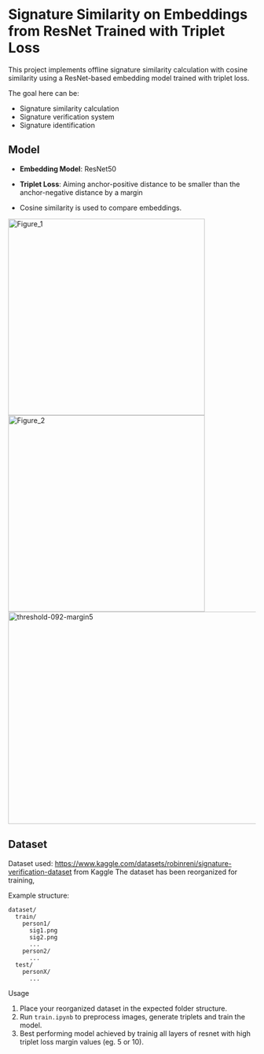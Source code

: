 # Signature Similarity on Embeddings from ResNet Trained with Triplet Loss

This project implements offline signature similarity calculation with cosine similarity using a ResNet-based embedding model trained with triplet loss.

The goal here can be:
- Signature similarity calculation
- Signature verification system
- Signature identification 

## Model

- **Embedding Model**: ResNet50
- **Triplet Loss**: Aiming anchor-positive distance to be smaller than the anchor-negative distance by a margin

- Cosine similarity is used to compare embeddings.
<img width="400" height="400" alt="Figure_1" src="https://github.com/user-attachments/assets/791fdcae-c397-4c92-8b6d-611db093b0f8" />
<img width="400" height="400" alt="Figure_2" src="https://github.com/user-attachments/assets/94edbe9e-599c-43e1-81c2-a2a423d66e64" />
<img width="800" height="432" alt="threshold-092-margin5" src="https://github.com/user-attachments/assets/2be2a6e7-ee79-4427-8ce7-63b69dd0aafc" />

## Dataset

Dataset used: https://www.kaggle.com/datasets/robinreni/signature-verification-dataset from Kaggle
The dataset has been reorganized for training,

Example structure:
```
dataset/
  train/
    person1/
      sig1.png
      sig2.png
      ...
    person2/
      ...
  test/
    personX/
      ...
```

Usage
1. Place your reorganized dataset in the expected folder structure.
2. Run `train.ipynb` to preprocess images, generate triplets and train the model.
3. Best performing model achieved by trainig all layers of resnet with high triplet loss margin values (eg. 5 or 10). 

